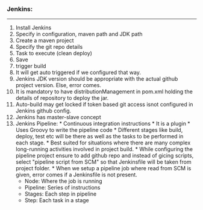 ### Jenkins:
****

1. Install Jenkins
2. Specify in configuration, maven path and JDK path
3. Create a maven project
4. Specify the git repo details
5. Task to execute (clean deploy)
6. Save
7. trigger build
8. It will get auto triggered if we configured that way.
9. Jenkins JDK version should be appropriate with the actual github project version. Else, error comes.
10. It is mandatory to have distributionManagement in pom.xml holding the details of repository to deploy the jar.
11. Auto-build may get locked if token based git access isnot configured in Jenkins github config.
12. Jenkins has master-slave concept
13. Jenkins Pipeline:
        * Continuous integration instructions
        * It is a plugin
        * Uses Groovy to write the pipeline code
        * Different stages like build, deploy, test etc will be there as well as the tasks to be performed in each stage.
        * Best suited for situations where there are many complex long-running activities involved in project build.
        * While configuring the pipeline project ensure to add github repo and instead of gicing scripts,
          select "pipeline script from SCM" so that Jenkinsfile will be taken from project folder.
        * When we setup a pipeline job where read from SCM is given, error comes if a Jenkinsfile is not present.
    * Node: Where the job is running
    * Pipeline: Series of instructions
    * Stages: Each step in pipeline
    * Step: Each task in a stage